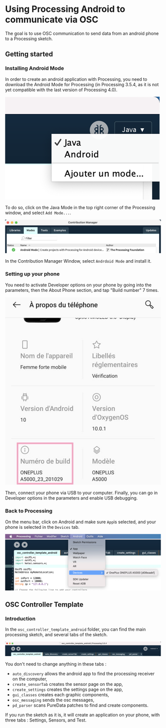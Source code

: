 # Using Processing Android to communicate via OSC

The goal is to use OSC communication to send data from an android phone to a Processing sketch.

## Getting started

### Installing Android Mode

In order to create an android application with Processing, you need to download the Android Mode for Processing (in Processing 3.5.4, as it is not yet compatible with the last version of Processing 4.0).

![Screenshot of the top right corner of the Processing window](./images/screen1.png)

To do so, click on the Java Mode in the top right corner of the Processing window, and select `Add Mode...`.

![Screenshot of the Contribution Manager window](./images/screen2.png)

In the Contribution Manager Window, select `Andrdoid Mode` and install it.

### Setting up your phone

You need to activate Developer options on your phone by going into the parameters, then the About Phone section, and tap "Build number" 7 times.

![Screenshot of the Android tab](./images/screen3.png)

Then, connect your phone via USB to your computer. Finally, you can go in Developer options in the parameters and enable USB debugging.

### Back to Processing

On the menu bar, click on Android and make sure `App`is selected, and your phone is selected in the `Devices` tab.

![Screenshot of the Android tab](./images/screen4.png)


## OSC Controller Template

### Introduction

In the `osc_controller_template_android` folder, you can find the main processing sketch, and several tabs of the sketch.

![Screenshot of the Processing tabs](./images/screen5.png)

You don't need to change anything in these tabs : 
* `auto_discovery` allows the android app to find the processing receiver on the computer,
* `create_sensorTab` creates the sensor page on the app, 
* `create_settings` creates the settings page on the app, 
* `gui_classes` creates each graphic components, 
* `osc_messaging` sends the osc messages, 
* `pd_parser` scans PureData patches to find and create components.

If you run the sketch as it is, it will create an application on your phone, with three tabs : Settings, Sensors, and Test.
